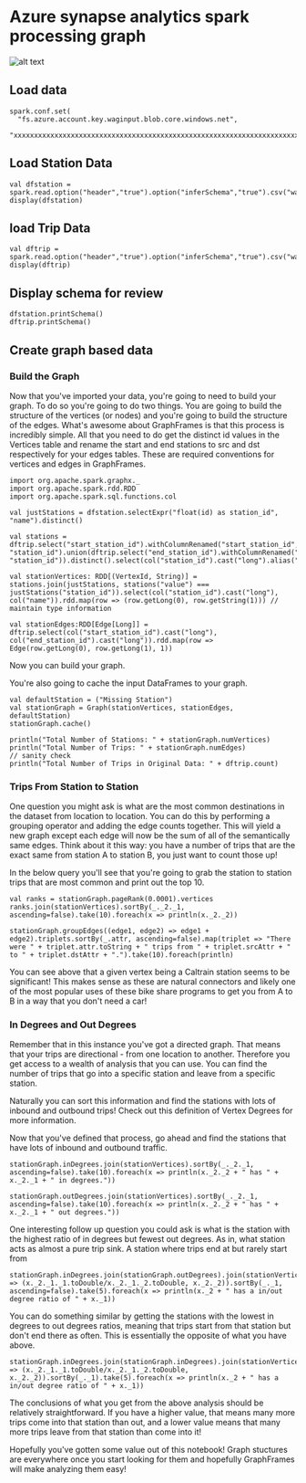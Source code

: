 # Azure synapse analytics spark processing graph

![alt text](https://github.com/balakreshnan/synapseAnalytics/blob/master/images/synapseprocess.JPG "Synapse Analytics")

## Load data
```
spark.conf.set(
  "fs.azure.account.key.waginput.blob.core.windows.net",
  "xxxxxxxxxxxxxxxxxxxxxxxxxxxxxxxxxxxxxxxxxxxxxxxxxxxxxxxxxxxxxxxxxxxxxxxxxxxxxxxxxx")
```

## Load Station Data

```
val dfstation = spark.read.option("header","true").option("inferSchema","true").csv("wasbs://graphdata@waginput.blob.core.windows.net/station.csv")
display(dfstation)
```

## load Trip Data

```
val dftrip = spark.read.option("header","true").option("inferSchema","true").csv("wasbs://graphdata@waginput.blob.core.windows.net/trip.csv")
display(dftrip)
```

## Display schema for review

```
dfstation.printSchema()
dftrip.printSchema()
```

## Create graph based data

### Build the Graph

Now that you've imported your data, you're going to need to build your graph. To do so you're going to do two things. You are going to build the structure of the vertices (or nodes) and you're going to build the structure of the edges. What's awesome about GraphFrames is that this process is incredibly simple. All that you need to do get the distinct id values in the Vertices table and rename the start and end stations to src and dst respectively for your edges tables. These are required conventions for vertices and edges in GraphFrames.

```
import org.apache.spark.graphx._
import org.apache.spark.rdd.RDD
import org.apache.spark.sql.functions.col
```

```
val justStations = dfstation.selectExpr("float(id) as station_id", "name").distinct()
```

```
val stations = dftrip.select("start_station_id").withColumnRenamed("start_station_id", "station_id").union(dftrip.select("end_station_id").withColumnRenamed("end_station_id", "station_id")).distinct().select(col("station_id").cast("long").alias("value"))
```

```
val stationVertices: RDD[(VertexId, String)] = stations.join(justStations, stations("value") === justStations("station_id")).select(col("station_id").cast("long"), col("name")).rdd.map(row => (row.getLong(0), row.getString(1))) // maintain type information
```

```
val stationEdges:RDD[Edge[Long]] = dftrip.select(col("start_station_id").cast("long"), col("end_station_id").cast("long")).rdd.map(row => Edge(row.getLong(0), row.getLong(1), 1))
```

Now you can build your graph. 

You're also going to cache the input DataFrames to your graph.

```
val defaultStation = ("Missing Station") 
val stationGraph = Graph(stationVertices, stationEdges, defaultStation)
stationGraph.cache()
```

```
println("Total Number of Stations: " + stationGraph.numVertices)
println("Total Number of Trips: " + stationGraph.numEdges)
// sanity check
println("Total Number of Trips in Original Data: " + dftrip.count)
```

### Trips From Station to Station

One question you might ask is what are the most common destinations in the dataset from location to location. You can do this by performing a grouping operator and adding the edge counts together. This will yield a new graph except each edge will now be the sum of all of the semantically same edges. Think about it this way: you have a number of trips that are the exact same from station A to station B, you just want to count those up!

In the below query you'll see that you're going to grab the station to station trips that are most common and print out the top 10.


```
val ranks = stationGraph.pageRank(0.0001).vertices
ranks.join(stationVertices).sortBy(_._2._1, ascending=false).take(10).foreach(x => println(x._2._2))
```

```
stationGraph.groupEdges((edge1, edge2) => edge1 + edge2).triplets.sortBy(_.attr, ascending=false).map(triplet => "There were " + triplet.attr.toString + " trips from " + triplet.srcAttr + " to " + triplet.dstAttr + ".").take(10).foreach(println)
```
You can see above that a given vertex being a Caltrain station seems to be significant! This makes sense as these are natural connectors and likely one of the most popular uses of these bike share programs to get you from A to B in a way that you don't need a car!


### In Degrees and Out Degrees

Remember that in this instance you've got a directed graph. That means that your trips are directional - from one location to another. Therefore you get access to a wealth of analysis that you can use. You can find the number of trips that go into a specific station and leave from a specific station.

Naturally you can sort this information and find the stations with lots of inbound and outbound trips! Check out this definition of Vertex Degrees for more information.

Now that you've defined that process, go ahead and find the stations that have lots of inbound and outbound traffic.

```
stationGraph.inDegrees.join(stationVertices).sortBy(_._2._1, ascending=false).take(10).foreach(x => println(x._2._2 + " has " + x._2._1 + " in degrees."))
```

```
stationGraph.outDegrees.join(stationVertices).sortBy(_._2._1, ascending=false).take(10).foreach(x => println(x._2._2 + " has " + x._2._1 + " out degrees."))
```

One interesting follow up question you could ask is what is the station with the highest ratio of in degrees but fewest out degrees. As in, what station acts as almost a pure trip sink. A station where trips end at but rarely start from

```
stationGraph.inDegrees.join(stationGraph.outDegrees).join(stationVertices).map(x => (x._2._1._1.toDouble/x._2._1._2.toDouble, x._2._2)).sortBy(_._1, ascending=false).take(5).foreach(x => println(x._2 + " has a in/out degree ratio of " + x._1))
```

You can do something similar by getting the stations with the lowest in degrees to out degrees ratios, meaning that trips start from that station but don't end there as often. This is essentially the opposite of what you have above.


```
stationGraph.inDegrees.join(stationGraph.inDegrees).join(stationVertices).map(x => (x._2._1._1.toDouble/x._2._1._2.toDouble, x._2._2)).sortBy(_._1).take(5).foreach(x => println(x._2 + " has a in/out degree ratio of " + x._1))
```

The conclusions of what you get from the above analysis should be relatively straightforward. If you have a higher value, that means many more trips come into that station than out, and a lower value means that many more trips leave from that station than come into it!

Hopefully you've gotten some value out of this notebook! Graph stuctures are everywhere once you start looking for them and hopefully GraphFrames will make analyzing them easy!
